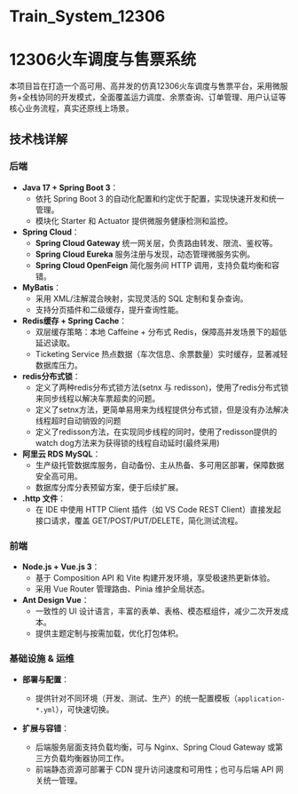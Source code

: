 # Train_System_12306

# 12306火车调度与售票系统

本项目旨在打造一个高可用、高并发的仿真12306火车调度与售票平台，采用微服务+全栈协同的开发模式，全面覆盖运力调度、余票查询、订单管理、用户认证等核心业务流程，真实还原线上场景。

## 技术栈详解

### 后端

- **Java 17 + Spring Boot 3**：
  - 依托 Spring Boot 3 的自动化配置和约定优于配置，实现快速开发和统一管理。
  - 模块化 Starter 和 Actuator 提供微服务健康检测和监控。
- **Spring Cloud**：
  - **Spring Cloud Gateway** 统一网关层，负责路由转发、限流、鉴权等。
  - **Spring Cloud Eureka** 服务注册与发现，动态管理微服务实例。
  - **Spring Cloud OpenFeign** 简化服务间 HTTP 调用，支持负载均衡和容错。
- **MyBatis**：
  - 采用 XML/注解混合映射，实现灵活的 SQL 定制和复杂查询。
  - 支持分页插件和二级缓存，提升查询性能。
- **Redis缓存 + Spring Cache**：
  - 双层缓存策略：本地 Caffeine + 分布式 Redis，保障高并发场景下的超低延迟读取。
  - Ticketing Service 热点数据（车次信息、余票数量）实时缓存，显著减轻数据库压力。
- **redis分布式锁**：
  - 定义了两种redis分布式锁方法(setnx 与 redisson)，使用了redis分布式锁来同步线程以解决车票超卖的问题。
  - 定义了setnx方法，更简单易用来为线程提供分布式锁，但是没有办法解决线程超时自动销毁的问题
  - 定义了redisson方法，在实现同步线程的同时，使用了redisson提供的watch dog方法来为获得锁的线程自动延时(最终采用)
- **阿里云 RDS MySQL**：
  - 生产级托管数据库服务，自动备份、主从热备、多可用区部署，保障数据安全高可用。
  - 数据库分库分表预留方案，便于后续扩展。
- **.http 文件**：
  - 在 IDE 中使用 HTTP Client 插件（如 VS Code REST Client）直接发起接口请求，覆盖 GET/POST/PUT/DELETE，简化测试流程。

### 前端

- **Node.js + Vue.js 3**：
  - 基于 Composition API 和 Vite 构建开发环境，享受极速热更新体验。
  - 采用 Vue Router 管理路由、Pinia 维护全局状态。
- **Ant Design Vue**：
  - 一致性的 UI 设计语言，丰富的表单、表格、模态框组件，减少二次开发成本。
  - 提供主题定制与按需加载，优化打包体积。

 
### 基础设施 & 运维

- **部署与配置**：
  - 提供针对不同环境（开发、测试、生产）的统一配置模板（`application-*.yml`），可快速切换。

- **扩展与容错**：
  - 后端服务层面支持负载均衡，可与 Nginx、Spring Cloud Gateway 或第三方负载均衡器协同工作。
  - 前端静态资源可部署于 CDN 提升访问速度和可用性；也可与后端 API 网关统一管理。
